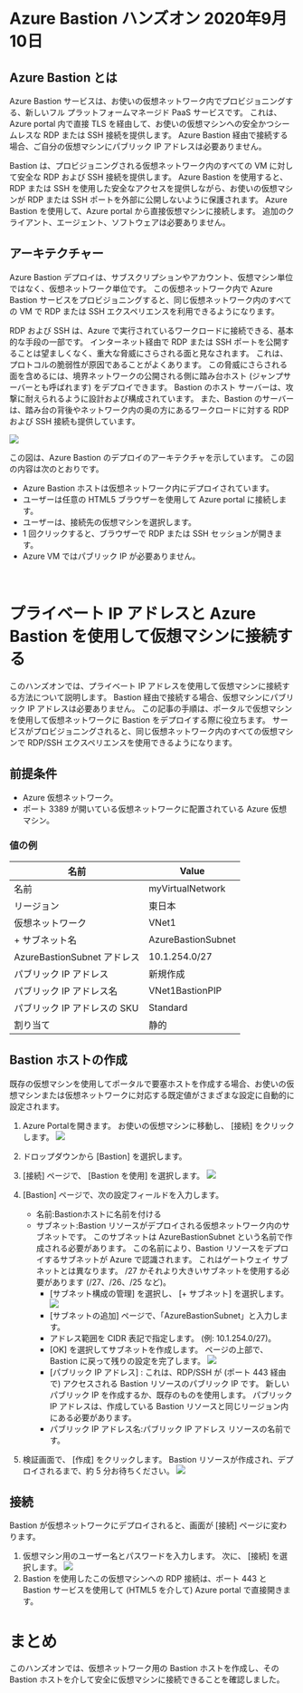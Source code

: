# Azure Bastion ハンズオン 2020年9月10日
## Azure Bastion とは

Azure Bastion サービスは、お使いの仮想ネットワーク内でプロビジョニングする、新しいフル プラットフォームマネージド PaaS サービスです。 これは、Azure portal 内で直接 TLS を経由して、お使いの仮想マシンへの安全かつシームレスな RDP または SSH 接続を提供します。 Azure Bastion 経由で接続する場合、ご自分の仮想マシンにパブリック IP アドレスは必要ありません。

Bastion は、プロビジョニングされる仮想ネットワーク内のすべての VM に対して安全な RDP および SSH 接続を提供します。 Azure Bastion を使用すると、RDP または SSH を使用した安全なアクセスを提供しながら、お使いの仮想マシンが RDP または SSH ポートを外部に公開しないように保護されます。 Azure Bastion を使用して、Azure portal から直接仮想マシンに接続します。 追加のクライアント、エージェント、ソフトウェアは必要ありません。

## アーキテクチャー

Azure Bastion デプロイは、サブスクリプションやアカウント、仮想マシン単位ではなく、仮想ネットワーク単位です。 この仮想ネットワーク内で Azure Bastion サービスをプロビジョニングすると、同じ仮想ネットワーク内のすべての VM で RDP または SSH エクスペリエンスを利用できるようになります。

RDP および SSH は、Azure で実行されているワークロードに接続できる、基本的な手段の一部です。 インターネット経由で RDP または SSH ポートを公開することは望ましくなく、重大な脅威にさらされる面と見なされます。 これは、プロトコルの脆弱性が原因であることがよくあります。 この脅威にさらされる面を含めるには、境界ネットワークの公開される側に踏み台ホスト (ジャンプサーバーとも呼ばれます) をデプロイできます。 Bastion のホスト サーバーは、攻撃に耐えられるように設計および構成されています。 また、Bastion のサーバーは、踏み台の背後やネットワーク内の奥の方にあるワークロードに対する RDP および SSH 接続も提供しています。

![](images/2020-09-09-18-07-22.png)

この図は、Azure Bastion のデプロイのアーキテクチャを示しています。 この図の内容は次のとおりです。

- Azure Bastion ホストは仮想ネットワーク内にデプロイされています。
- ユーザーは任意の HTML5 ブラウザーを使用して Azure portal に接続します。
- ユーザーは、接続先の仮想マシンを選択します。
- 1 回クリックすると、ブラウザーで RDP または SSH セッションが開きます。
- Azure VM ではパブリック IP が必要ありません。
<br>

# プライベート IP アドレスと Azure Bastion を使用して仮想マシンに接続する

このハンズオンでは、プライベート IP アドレスを使用して仮想マシンに接続する方法について説明します。 Bastion 経由で接続する場合、仮想マシンにパブリック IP アドレスは必要ありません。 この記事の手順は、ポータルで仮想マシンを使用して仮想ネットワークに Bastion をデプロイする際に役立ちます。 サービスがプロビジョニングされると、同じ仮想ネットワーク内のすべての仮想マシンで RDP/SSH エクスペリエンスを使用できるようになります。

## 前提条件
- Azure 仮想ネットワーク。
- ポート 3389 が開いている仮想ネットワークに配置されている Azure 仮想マシン。

### 値の例

|名前 |	Value|
|---|---|
|名前 |	myVirtualNetwork|
|リージョン |	東日本|
|仮想ネットワーク |	VNet1|
|+ サブネット名 |	AzureBastionSubnet|
|AzureBastionSubnet アドレス |	10.1.254.0/27|
|パブリック IP アドレス |	新規作成|
|パブリック IP アドレス名 |	VNet1BastionPIP|
|パブリック IP アドレスの SKU |	Standard|
|割り当て |	静的|

## Bastion ホストの作成

既存の仮想マシンを使用してポータルで要塞ホストを作成する場合、お使いの仮想マシンまたは仮想ネットワークに対応する既定値がさまざまな設定に自動的に設定されます。

1. Azure Portalを開きます。 お使いの仮想マシンに移動し、 [接続] をクリックします。
   ![](images/2020-09-09-18-26-43.png)
2. ドロップダウンから [Bastion] を選択します。
3. [接続] ページで、 [Bastion を使用] を選択します。
   ![](images/2020-09-09-18-27-54.png)

4. [Bastion] ページで、次の設定フィールドを入力します。
   - 名前:Bastionホストに名前を付ける
   - サブネット:Bastion リソースがデプロイされる仮想ネットワーク内のサブネットです。 このサブネットは AzureBastionSubnet という名前で作成される必要があります。 この名前により、Bastion リソースをデプロイするサブネットが Azure で認識されます。 これはゲートウェイ サブネットとは異なります。 /27 かそれより大きいサブネットを使用する必要があります (/27、/26、/25 など)。
     - [サブネット構成の管理] を選択し、 [+ サブネット] を選択します。
     ![](images/2020-09-09-18-35-25.png)
     - [サブネットの追加] ページで、「AzureBastionSubnet」と入力します。
     - アドレス範囲を CIDR 表記で指定します。 (例: 10.1.254.0/27)。
     - [OK] を選択してサブネットを作成します。 ページの上部で、Bastion に戻って残りの設定を完了します。
     ![](images/2020-09-09-18-47-27.png)
     - [パブリック IP アドレス] : これは、RDP/SSH が (ポート 443 経由で) アクセスされる Bastion リソースのパブリック IP です。 新しいパブリック IP を作成するか、既存のものを使用します。 パブリック IP アドレスは、作成している Bastion リソースと同じリージョン内にある必要があります。
     - パブリック IP アドレス名:パブリック IP アドレス リソースの名前です。
5. 検証画面で、 [作成] をクリックします。 Bastion リソースが作成され、デプロイされるまで、約 5 分お待ちください。
![](images/2020-09-09-18-51-24.png)

## 接続
Bastion が仮想ネットワークにデプロイされると、画面が [接続] ページに変わります。
1. 仮想マシン用のユーザー名とパスワードを入力します。 次に、 [接続] を選択します。
![](images/2020-09-09-18-59-29.png)
2. Bastion を使用したこの仮想マシンへの RDP 接続は、ポート 443 と Bastion サービスを使用して (HTML5 を介して) Azure portal で直接開きます。

# まとめ

このハンズオンでは、仮想ネットワーク用の Bastion ホストを作成し、その Bastion ホストを介して安全に仮想マシンに接続できることを確認しました。
